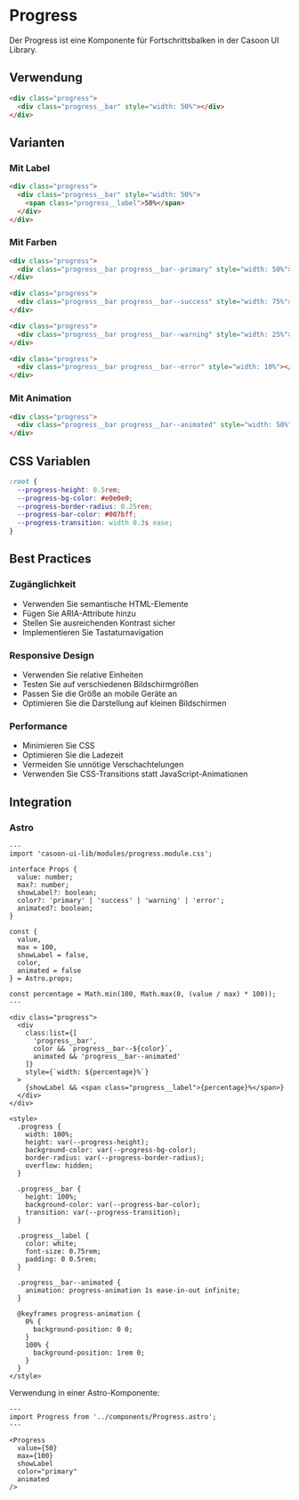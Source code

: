 # Progress

Der Progress ist eine Komponente für Fortschrittsbalken in der Casoon UI Library.

## Verwendung

```html
<div class="progress">
  <div class="progress__bar" style="width: 50%"></div>
</div>
```

## Varianten

### Mit Label

```html
<div class="progress">
  <div class="progress__bar" style="width: 50%">
    <span class="progress__label">50%</span>
  </div>
</div>
```

### Mit Farben

```html
<div class="progress">
  <div class="progress__bar progress__bar--primary" style="width: 50%"></div>
</div>

<div class="progress">
  <div class="progress__bar progress__bar--success" style="width: 75%"></div>
</div>

<div class="progress">
  <div class="progress__bar progress__bar--warning" style="width: 25%"></div>
</div>

<div class="progress">
  <div class="progress__bar progress__bar--error" style="width: 10%"></div>
</div>
```

### Mit Animation

```html
<div class="progress">
  <div class="progress__bar progress__bar--animated" style="width: 50%"></div>
</div>
```

## CSS Variablen

```css
:root {
  --progress-height: 0.5rem;
  --progress-bg-color: #e0e0e0;
  --progress-border-radius: 0.25rem;
  --progress-bar-color: #007bff;
  --progress-transition: width 0.3s ease;
}
```

## Best Practices

### Zugänglichkeit

- Verwenden Sie semantische HTML-Elemente
- Fügen Sie ARIA-Attribute hinzu
- Stellen Sie ausreichenden Kontrast sicher
- Implementieren Sie Tastaturnavigation

### Responsive Design

- Verwenden Sie relative Einheiten
- Testen Sie auf verschiedenen Bildschirmgrößen
- Passen Sie die Größe an mobile Geräte an
- Optimieren Sie die Darstellung auf kleinen Bildschirmen

### Performance

- Minimieren Sie CSS
- Optimieren Sie die Ladezeit
- Vermeiden Sie unnötige Verschachtelungen
- Verwenden Sie CSS-Transitions statt JavaScript-Animationen

## Integration

### Astro

```astro
---
import 'casoon-ui-lib/modules/progress.module.css';

interface Props {
  value: number;
  max?: number;
  showLabel?: boolean;
  color?: 'primary' | 'success' | 'warning' | 'error';
  animated?: boolean;
}

const {
  value,
  max = 100,
  showLabel = false,
  color,
  animated = false
} = Astro.props;

const percentage = Math.min(100, Math.max(0, (value / max) * 100));
---

<div class="progress">
  <div
    class:list={[
      'progress__bar',
      color && `progress__bar--${color}`,
      animated && 'progress__bar--animated'
    ]}
    style={`width: ${percentage}%`}
  >
    {showLabel && <span class="progress__label">{percentage}%</span>}
  </div>
</div>

<style>
  .progress {
    width: 100%;
    height: var(--progress-height);
    background-color: var(--progress-bg-color);
    border-radius: var(--progress-border-radius);
    overflow: hidden;
  }
  
  .progress__bar {
    height: 100%;
    background-color: var(--progress-bar-color);
    transition: var(--progress-transition);
  }
  
  .progress__label {
    color: white;
    font-size: 0.75rem;
    padding: 0 0.5rem;
  }
  
  .progress__bar--animated {
    animation: progress-animation 1s ease-in-out infinite;
  }
  
  @keyframes progress-animation {
    0% {
      background-position: 0 0;
    }
    100% {
      background-position: 1rem 0;
    }
  }
</style>
```

Verwendung in einer Astro-Komponente:

```astro
---
import Progress from '../components/Progress.astro';
---

<Progress
  value={50}
  max={100}
  showLabel
  color="primary"
  animated
/>
``` 